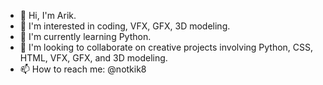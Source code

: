 - 👋 Hi, I'm Arik.
- 👀 I'm interested in coding, VFX, GFX, 3D modeling.
- 🌱 I'm currently learning Python.
- 💞️ I'm looking to collaborate on creative projects involving Python, CSS, HTML, VFX, GFX, and 3D modeling.
- 📫 How to reach me: @notkik8
<!---
notkik8/notkik8 is a ✨ special ✨ repository because its `README.md` (this file) appears on your GitHub profile.
You can click the Preview link to take a look at your changes.
--->
